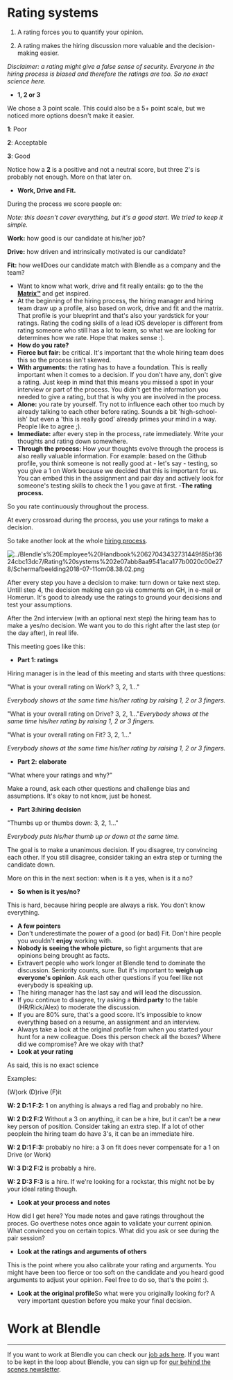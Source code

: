 # Rating systems

1. A rating forces you to quantify your opinion.

2. A rating makes the hiring discussion more valuable and the decision-making easier.

*Disclaimer: a rating might give a false sense of security. Everyone in the hiring process is biased and therefore the ratings are too. So no exact science here.*

- **1, 2 or 3**

We chose a 3 point scale. This could also be a 5+ point scale, but we noticed more options doesn't make it easier. 

**1**: Poor

**2**: Acceptable

**3**: Good

Notice how a **2** is a positive and not a neutral score, but three 2's is probably not enough. More on that later on.

- **Work, Drive and Fit.**

During the process we score people on:

*Note: this doesn't cover everything, but it's a good start. We tried to keep it simple.*

**Work:** how good is our candidate at his/her job?

**Drive:** how driven and intrinsically motivated is our candidate?

**Fit:** how wellDoes our candidate match with Blendle as a company and the team?

- Want to know what work, drive and fit really entails: go to the the **[Matrix™](https://docs.google.com/spreadsheets/d/1HO4cEH0dguBywUzjT3FMUSGiJbgGjOQDdaILl0BaJME/edit#gid=1890661785)** and get inspired.
- At the beginning of the hiring process, the hiring manager and hiring team draw up a profile, also based on work, drive and fit and the matrix. That profile is your blueprint and that's also your yardstick for your ratings. Rating the coding skills of a lead iOS developer is different from rating someone who still has a lot to learn, so what we are looking for determines how we rate. Hope that makes sense :).
- **How ​​do you rate?**
- **Fierce but fair:** be critical. It's important that the whole hiring team does this so the process isn't skewed.
- **With arguments:** the rating has to have a foundation. This is really important when it comes to a decision. If you don't have any, don't give a rating. Just keep in mind that this means you missed a spot in your interview or part of the process. You didn't get the information you needed to give a rating, but that is why you are involved in the process.
- **Alone:** you rate by yourself. Try not to influence each other too much by already talking to each other before rating. Sounds a bit 'high-school-ish' but even a 'this is really good' already primes your mind in a way. People like to agree ;).
- **Immediate:** after every step in the process, rate immediately. Write your thoughts and rating down somewhere.
- **Through the process:** How your thoughts evolve through the process is also really valuable information. For example: based on the Github profile, you think someone is not really good at - let's say - testing, so you give a 1 on Work because we decided that this is important for us. You can embed this in the assignment and pair day and actively look for someone's testing skills to check the 1 you gave at first.
-**The rating process.**

So you rate continuously throughout the process.

At every crossroad during the process, you use your ratings to make a decision.

So take another look at the whole [hiring process](https://www.notion.so/Hiring-process-c19f8f3d05034b42b2bb42e330b8a934?pvs=21).

![../Blendle's%20Employee%20Handbook%20627043432731449f85bf3624cbc13dc7/Rating%20systems%202e07abb8aa9541aca177b0020c00e278/Schermafbeelding2018-07-11om08.38.02.png](../Blendle's%20Employee%20Handbook%20627043432731449f85bf3624cbc13dc7/Rating%20systems%202e07abb8aa9541aca177b0020c00e278/Schermafbeelding2018-07-11om08.38.02.png)

After every step you have a decision to make: turn down or take next step. Untill step 4, the decision making can go via comments on GH, in e-mail or Homerun. It's good to already use the ratings to ground your decisions and test your assumptions.

After the 2nd interview (with an optional next step) the hiring team has to make a yes/no decision. We want you to do this right after the last step (or the day after), in real life.

This meeting goes like this:

- **Part 1: ratings**

Hiring manager is in the lead of this meeting and starts with three questions:

"What is your overall rating on Work? 3, 2, 1..."

*Everybody shows at the same time his/her rating by raising 1, 2 or 3 fingers.*

"What is your overall rating on Drive? 3, 2, 1..."*Everybody shows at the same time his/her rating by raising 1, 2 or 3 fingers.*

"What is your overall rating on Fit? 3, 2, 1..."

*Everybody shows at the same time his/her rating by raising 1, 2 or 3 fingers.*

- **Part 2: elaborate**

"What where your ratings and why?"

Make a round, ask each other questions and challenge bias and assumptions. It's okay to not know, just be honest.

- **Part 3:hiring decision**

"Thumbs up or thumbs down: 3, 2, 1..."

*Everybody puts his/her thumb up or down at the same time.* 

The goal is to make a unanimous decision. If you disagree, try convincing each other. If you still disagree, consider taking an extra step or turning the candidate down. 

More on this in the next section: when is it a yes, when is it a no?

- **So when is it yes/no?**

This is hard, because hiring people are always a risk. You don't know everything. 

- **A few pointers**
- Don't underestimate the power of a good (or bad) Fit. Don't hire people you wouldn't **enjoy** working with.
- **Nobody is seeing the whole picture**, so fight arguments that are opinions being brought as facts.
- Extravert people who work longer at Blendle tend to dominate the discussion. Seniority counts, sure. But it's important to **weigh up everyone's opinion**. Ask each other questions if you feel like not everybody is speaking up.
- The hiring manager has the last say and will lead the discussion.
- If you continue to disagree, try asking a **third party** to the table (HR/Rick/Alex) to moderate the discussion.
- If you are 80% sure, that's a good score. It's impossible to know everything based on a resume, an assignment and an interview.
- Always take a look at the original profile from when you started your hunt for a new colleague. Does this person check all the boxes? Where did we compromise? Are we okay with that?
- **Look at your rating**

As said, this is no exact science

Examples:

(W)ork (D)rive (F)it

**W: 2 D:1 F:2:** 1 on anything is always a red flag and probably no hire.

**W: 2 D:2 F:2** Without a 3 on anything, it can be a hire, but it can't be a new key person of position. Consider taking an extra step. If a lot of other peoplein the hiring team do have 3's, it can be an immediate hire.

**W: 2 D:1 F:3:** probably no hire: a 3 on fit does never compensate for a 1 on Drive (or Work)

**W: 3 D:2 F:2** is probably a hire.

**W: 2 D:3 F:3** is a hire. If we're looking for a rockstar, this might not be by your ideal rating though.

- **Look at your process and notes**

How did I get here? You made notes and gave ratings throughout the proces. Go overthese notes once again to validate your current opinion. What convinced you on certain topics. What did you ask or see during the pair session?

- **Look at the ratings and arguments of others**

This is the point where you also calibrate your rating and arguments. You might have been too fierce or too soft on the candidate and you heard good arguments to adjust your opinion. Feel free to do so, that's the point :). 

- **Look at the original profile**So what were you originally looking for? A very important question before you make your final decision.

# Work at Blendle

---

If you want to work at Blendle you can check our [job ads here](https://blendle.homerun.co/). If you want to be kept in the loop about Blendle, you can sign up for [our behind the scenes newsletter](https://blendle.homerun.co/yes-keep-me-posted/tr/apply?token=8092d4128c306003d97dd3821bad06f2).